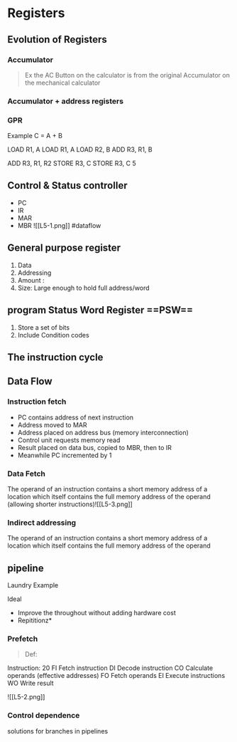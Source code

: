 # Registers

## Evolution of Registers
### Accumulator 
>Ex the AC Button on the calculator is from the original Accumulator on the mechanical calculator 

### Accumulator + address registers 


### GPR


Example C = A + B

LOAD R1, A 
LOAD R1, A
LOAD R2, B 
ADD R3, R1, B

ADD R3, R1, R2 
STORE R3, C
STORE R3, C 5


## Control & Status controller
* PC
* IR 
* MAR
* MBR
![[L5-1.png]]
#dataflow 

## General purpose register 
1. Data 
2. Addressing 
3. Amount : 
4. Size: Large enough to hold full address/word 

## program Status Word Register ==PSW==

1. Store a set of bits 
2. Include Condition codes 

## The instruction cycle 

## Data Flow 
### Instruction fetch
* PC contains address of next instruction
* Address moved to MAR
* Address placed on address bus (memory interconnection)
* Control unit requests memory read
* Result placed on data bus, copied to MBR, then to IR
* Meanwhile PC incremented by 1

### Data Fetch
The operand of an instruction contains a short memory address of a location which itself contains the full memory address of the operand (allowing shorter instructions)![[L5-3.png]]



### Indirect addressing
The operand of an instruction contains a short memory address of a location which itself contains the full memory address of the operand

## pipeline

Laundry Example


Ideal 
* Improve the throughout without adding hardware cost
* Repititionz*

### Prefetch

>Def:

Instruction:
20
FI Fetch instruction
DI Decode instruction
CO Calculate operands (effective addresses)
FO Fetch operands
EI Execute instructions
WO Write result

![[L5-2.png]]
### Control dependence

solutions for branches in pipelines 
